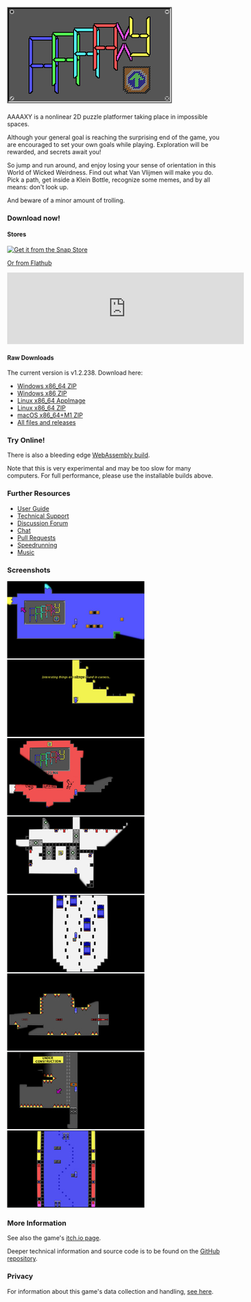 ## ![AAAAXY](logo.png)

AAAAXY is a nonlinear 2D puzzle platformer taking place in impossible spaces.

Although your general goal is reaching the surprising end of the game,
you are encouraged to set your own goals while playing. Exploration will
be rewarded, and secrets await you\!

So jump and run around, and enjoy losing your sense of orientation in
this World of Wicked Weirdness. Find out what Van Vlijmen will make you
do. Pick a path, get inside a Klein Bottle, recognize some memes, and by
all means: don't look up.

And beware of a minor amount of trolling.

### Download now\!

#### Stores

[![Get it from the Snap
Store](https://snapcraft.io/static/images/badges/en/snap-store-black.svg)](https://snapcraft.io/aaaaxy)

[Or from
Flathub](https://flathub.org/apps/details/io.github.divverent.aaaaxy)

<iframe frameborder="0" src="https://itch.io/embed/1199736?dark=true" width="552" height="167"><a href="https://divverent.itch.io/aaaaxy">AAAAXY by divVerent</a></iframe>

#### Raw Downloads

<!-- BEGIN DOWNLOAD LINKS TEMPLATE
The current version is VERSION. Download here:

  - [Windows x86_64 ZIP](https://github.com/divVerent/aaaaxy/releases/download/VERSION/aaaaxy-windows-amd64-VERSION.zip)
  - [Windows x86 ZIP](https://github.com/divVerent/aaaaxy/releases/download/VERSION/aaaaxy-windows-386-VERSION.zip)
  - [Linux x86_64 AppImage](https://github.com/divVerent/aaaaxy/releases/download/VERSION/AAAAXY-x86_64.AppImage)
  - [Linux x86_64 ZIP](https://github.com/divVerent/aaaaxy/releases/download/VERSION/aaaaxy-linux-amd64-VERSION.zip)
  - [macOS x86_64+M1 ZIP](https://github.com/divVerent/aaaaxy/releases/download/VERSION/aaaaxy-darwin-VERSION.zip)
  - [All files and releases](https://github.com/divVerent/aaaaxy/releases)
END DOWNLOAD LINKS TEMPLATE -->

<!-- BEGIN DOWNLOAD LINKS -->
The current version is v1.2.238. Download here:

  - [Windows x86_64 ZIP](https://github.com/divVerent/aaaaxy/releases/download/v1.2.238/aaaaxy-windows-amd64-v1.2.238.zip)
  - [Windows x86 ZIP](https://github.com/divVerent/aaaaxy/releases/download/v1.2.238/aaaaxy-windows-386-v1.2.238.zip)
  - [Linux x86_64 AppImage](https://github.com/divVerent/aaaaxy/releases/download/v1.2.238/AAAAXY-x86_64.AppImage)
  - [Linux x86_64 ZIP](https://github.com/divVerent/aaaaxy/releases/download/v1.2.238/aaaaxy-linux-amd64-v1.2.238.zip)
  - [macOS x86_64+M1 ZIP](https://github.com/divVerent/aaaaxy/releases/download/v1.2.238/aaaaxy-darwin-v1.2.238.zip)
  - [All files and releases](https://github.com/divVerent/aaaaxy/releases)
<!-- END DOWNLOAD LINKS -->

### Try Online\!

There is also a bleeding edge [WebAssembly
build](https://rm.cloudns.org/aaaaxy/current/aaaaxy.html).

Note that this is very experimental and may be too slow for many
computers. For full performance, please use the installable builds
above.

### Further Resources

* [User Guide](userguide.md)
* [Technical Support](https://github.com/divVerent/aaaaxy/issues)
* [Discussion Forum](https://github.com/divVerent/aaaaxy/discussions)
* [Chat](https://matrix.to/#/#aaaaxy:matrix.org)
* [Pull Requests](https://github.com/divVerent/aaaaxy/pulls)
* [Speedrunning](speedrunning.md)
* [Music](music.md)

### Screenshots

[![shot1](screenshots/shot1.jpg)](https://raw.githubusercontent.com/divVerent/aaaaxy/main/docs/screenshots/shot1.png)
[![shot2](screenshots/shot2.jpg)](https://raw.githubusercontent.com/divVerent/aaaaxy/main/docs/screenshots/shot2.png)
[![shot3](screenshots/shot3.jpg)](https://raw.githubusercontent.com/divVerent/aaaaxy/main/docs/screenshots/shot3.png)
[![shot4](screenshots/shot4.jpg)](https://raw.githubusercontent.com/divVerent/aaaaxy/main/docs/screenshots/shot4.png)
[![shot5](screenshots/shot5.jpg)](https://raw.githubusercontent.com/divVerent/aaaaxy/main/docs/screenshots/shot5.png)
[![shot6](screenshots/shot6.jpg)](https://raw.githubusercontent.com/divVerent/aaaaxy/main/docs/screenshots/shot6.png)
[![shot7](screenshots/shot7.jpg)](https://raw.githubusercontent.com/divVerent/aaaaxy/main/docs/screenshots/shot7.png)
[![shot8](screenshots/shot8.jpg)](https://raw.githubusercontent.com/divVerent/aaaaxy/main/docs/screenshots/shot8.png)

### More Information

See also the game's [itch.io page](https://divVerent.itch.io/aaaaxy).

Deeper technical information and source code is to be found on the
[GitHub repository](https://github.com/divVerent/aaaaxy).

### Privacy

For information about this game's data collection and handling,
[see here](privacy.md).
